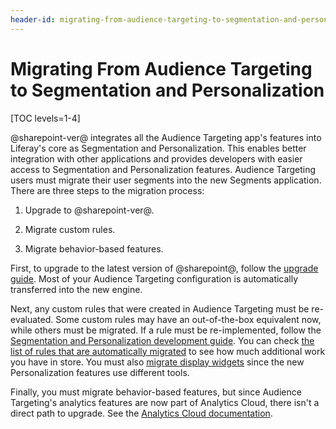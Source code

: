 ```yaml
---
header-id: migrating-from-audience-targeting-to-segmentation-and-personalization
---
```


# Migrating From Audience Targeting to Segmentation and Personalization

[TOC levels=1-4]

@sharepoint-ver@ integrates all the Audience Targeting app's features into
Liferay's core as Segmentation and Personalization. This enables better
integration with other applications and provides developers with easier access
to Segmentation and Personalization features. Audience Targeting users must
migrate their user segments into the new Segments application. There are three
steps to the migration process:

1.  Upgrade to @sharepoint-ver@.

2.  Migrate custom rules.

3.  Migrate behavior-based features.

First, to upgrade to the latest version of @sharepoint@, follow the
[upgrade guide](/docs/7-2/tutorials/-/knowledge_base/t/upgrading-code-to-sharepoint-ver).
Most of your Audience Targeting configuration is automatically transferred
into the new engine.

Next, any custom rules that were created in Audience Targeting must be
re-evaluated. Some custom rules may have an out-of-the-box equivalent now, while
others must be migrated. If a rule must be re-implemented, follow the
[Segmentation and Personalization development guide](/docs/7-2/frameworks/-/knowledge_base/f/segmentation-personalization).
You can check
[the list of rules that are automatically migrated](/docs/7-2/deploy/-/knowledge_base/d/migrating-user-segments)
to see how much additional work you have in store. You must also
[migrate display widgets](/docs/7-2/deploy/-/knowledge_base/d/manually-migrating-from-audience-targeting)
since the new Personalization features use different tools.

Finally, you must migrate behavior-based features, but since Audience
Targeting's analytics features are now part of Analytics Cloud, there isn't a
direct path to upgrade. See the 
[Analytics Cloud documentation](https://help.liferay.com/hc/en-us/articles/360006947671-Creating-Segments).
